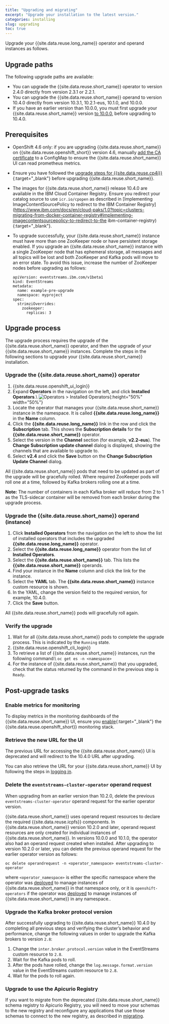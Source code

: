 ```yaml
---
title: "Upgrading and migrating"
excerpt: "Upgrade your installation to the latest version."
categories: installing
slug: upgrading
toc: true
---
```


Upgrade your {{site.data.reuse.long_name}} operator and operand instances as follows.

## Upgrade paths

The following upgrade paths are available:
- You can upgrade the {{site.data.reuse.short_name}} operator to version 2.4.0 directly from version 2.3.1 or 2.2.1.
- You can upgrade the {{site.data.reuse.short_name}} operand to version 10.4.0 directly from version 10.3.1, 10.2.1-eus, 10.1.0, and 10.0.0.
- If you have an earlier version than 10.0.0, you must first upgrade your {{site.data.reuse.short_name}} version [to 10.0.0](../../10.0/installing/upgrading/), before upgrading to 10.4.0.

## Prerequisites

- OpenShift 4.6 only: if you are upgrading {{site.data.reuse.short_name}} on {{site.data.reuse.openshift_short}} version 4.6, manually [add the CA certificate](../installing/#openshift-46-only-add-certificate-for-metrics) to a  ConfigMap to ensure the {{site.data.reuse.short_name}} UI can read prometheus metrics.
- Ensure you have followed the [upgrade steps for {{site.data.reuse.cp4i}}](https://www.ibm.com/docs/en/cloud-paks/cp-integration/2021.3?topic=upgrading){:target="_blank"} before upgrading {{site.data.reuse.short_name}}.
- The images for {{site.data.reuse.short_name}} release 10.4.0 are available in the IBM Cloud Container Registry. Ensure you redirect your catalog source to use `icr.io/cpopen` as described in [Implementing ImageContentSourcePolicy to redirect to the IBM Container Registry](https://www.ibm.com/docs/en/cloud-paks/1.0?topic=clusters-migrating-from-docker-container-registry#implementing-imagecontentsourcepolicy-to-redirect-to-the ibm-container-registry){:target="_blank"}.


- To upgrade successfully, your {{site.data.reuse.short_name}} instance must have more than one ZooKeeper node or have persistent storage enabled. If you upgrade an {{site.data.reuse.short_name}} instance with a single ZooKeeper node that has ephemeral storage, all messages and all topics will be lost and both ZooKeeper and Kafka pods will move to an error state. To avoid this issue, increase the number of ZooKeeper nodes before upgrading as follows:

   ```
   apiVersion: eventstreams.ibm.com/v1beta1
   kind: EventStreams
   metadata:
     name: example-pre-upgrade
     namespace: myproject
   spec:
     strimziOverrides:
       zookeeper:
         replicas: 3
   ```


## Upgrade process

The upgrade process requires the upgrade of the {{site.data.reuse.short_name}} operator, and then the upgrade of your {{site.data.reuse.short_name}} instances. Complete the steps in the following sections to upgrade your {{site.data.reuse.short_name}} installation.

### Upgrade the {{site.data.reuse.short_name}} operator

1. {{site.data.reuse.openshift_ui_login}}
2. Expand **Operators** in the navigation on the left, and click **Installed Operators**.\\
   ![Operators > Installed Operators](../../../images/rhocp_menu_installedoperators.png "Screen capture showing how to select Operators > Installed Operators from navigation menu"){:height="50%" width="50%"}
3. Locate the operator that manages your {{site.data.reuse.short_name}} instance in the namespace. It is called **{{site.data.reuse.long_name}}** in the **Name** column.
4. Click the **{{site.data.reuse.long_name}}** link in the row and click the **Subscription** tab. This shows the **Subscription details** for the **{{site.data.reuse.short_name}}** operator.
5. Select the version in the **Channel** section (for example, **v2.2-eus**). The **Change Subscription update channel** dialog is displayed, showing the channels that are available to upgrade to.
6. Select **v2.4** and click the **Save** button on the **Change Subscription Update Channel** dialog.

All {{site.data.reuse.short_name}} pods that need to be updated as part of the upgrade will be gracefully rolled. Where required ZooKeeper pods will roll one at a time, followed by Kafka brokers rolling one at a time.

**Note:** The number of containers in each Kafka broker will reduce from 2 to 1 as the TLS-sidecar container will be removed from each broker during the upgrade process.

### Upgrade the {{site.data.reuse.short_name}} operand (instance)

1. Click **Installed Operators** from the navigation on the left to show the list of installed operators that includes the upgraded **{{site.data.reuse.long_name}}** operator.
2. Select the **{{site.data.reuse.long_name}}** operator from the list of **Installed Operators**.
3. Select the **{{site.data.reuse.short_name}}** tab. This lists the **{{site.data.reuse.short_name}}** operands.
4. Find your instance in the **Name** column and click the link for the instance.
5. Select the **YAML** tab. The **{{site.data.reuse.short_name}}** instance custom resource is shown.
6. In the YAML, change the version field to the required version, for example, 10.4.0.
7. Click the **Save** button.

All {{site.data.reuse.short_name}} pods will gracefully roll again.

### Verify the upgrade

1. Wait for all {{site.data.reuse.short_name}} pods to complete the upgrade process. This is indicated by the `Running` state.
2. {{site.data.reuse.openshift_cli_login}}
3. To retrieve a list of {{site.data.reuse.short_name}} instances, run the following command:\\
   `oc get es -n <namespace>`
4. For the instance of {{site.data.reuse.short_name}} that you upgraded, check that the status returned by the command in the previous step is `Ready`.

## Post-upgrade tasks

### Enable metrics for monitoring

To display metrics in the monitoring dashboards of the {{site.data.reuse.short_name}} UI, ensure you [enable](https://www.ibm.com/docs/en/cloud-paks/cp-integration/2021.3?topic=administration-enabling-openshift-container-platform-monitoring){:target="_blank"} the {{site.data.reuse.openshift_short}} monitoring stack.

### Retrieve the new URL for the UI

The previous URL for accessing the {{site.data.reuse.short_name}} UI is deprecated and will redirect to the 10.4.0 URL after upgrading.

You can also retrieve the URL for your {{site.data.reuse.short_name}} UI by following the steps in [logging in](../../getting-started/logging-in/).

### Delete the `eventstreams-cluster-operator` operand request

When upgrading from an earlier version than 10.2.0, delete the previous `eventstreams-cluster-operator` operand request for the earlier operator version.

{{site.data.reuse.short_name}} uses operand request resources to declare the required {{site.data.reuse.icpfs}} components. In {{site.data.reuse.short_name}} version 10.2.0 and later, operand request resources are only created for individual instances of {{site.data.reuse.short_name}}. In versions 10.0.0 and 10.1.0, the operator also had an operand request created when installed. After upgrading to version 10.2.0 or later, you can delete the previous operand request for the earlier operator version as follows:

```
oc delete operandrequest -n <operator_namespace> eventstreams-cluster-operator
```

where `<operator_namespace>` is either the specific namespace where the operator was [deployed](../installing/#install-the-event-streams-operator) to manage instances of {{site.data.reuse.short_name}} in that namespace only, or it is `openshift-operators` if the operator was [deployed](../installing/#install-the-event-streams-operator) to manage instances of {{site.data.reuse.short_name}} in any namespace..

### Upgrade the Kafka broker protocol version

After successfully upgrading to {{site.data.reuse.short_name}} 10.4.0 by completing all previous steps and verifying the cluster’s behavior and performance, change the following values in order to upgrade the Kafka brokers to version `2.8`:

1. Change the `inter.broker.protocol.version` value in the EventStreams custom resource to `2.8`.
1. Wait for the Kafka pods to roll.
1. After the pods have rolled, change the `log.message.format.version` value in the EventStreams custom resource to `2.8`.
1. Wait for the pods to roll again.

### Upgrade to use the Apicurio Registry

If you want to migrate from the deprecated {{site.data.reuse.short_name}} schema registry to Apicurio Registry, you will need to move your schemas to the new registry and reconfigure any applications that use those schemas to connect to the new registry, as described in [migrating](../migrating-to-apicurio/).
